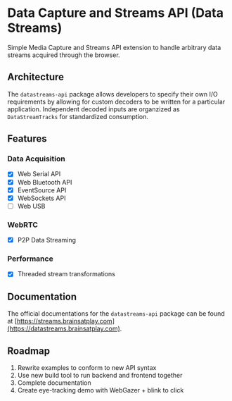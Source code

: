 # Data Capture and Streams API (Data Streams)
Simple Media Capture and Streams API extension to handle arbitrary data streams acquired through the browser.

## Architecture
The `datastreams-api` package allows developers to specify their own I/O requirements by allowing for custom decoders to be written for a particular application. Independent decoded inputs are organzized as `DataStreamTracks` for standardized consumption.

## Features
### Data Acquisition
- [x] Web Serial API
- [x] Web Bluetooth API
- [x] EventSource API
- [x] WebSockets API
- [ ] Web USB

### WebRTC
- [x] P2P Data Streaming 

### Performance
- [x] Threaded stream transformations

## Documentation 
The official documentations for the `datastreams-api` package can be found at [https://streams.brainsatplay.com](https://datastreams.brainsatplay.com).

## Roadmap
1. Rewrite examples to conform to new API syntax
2. Use new build tool to run backend and frontend together
3. Complete documentation
4. Create eye-tracking demo with WebGazer + blink to click
